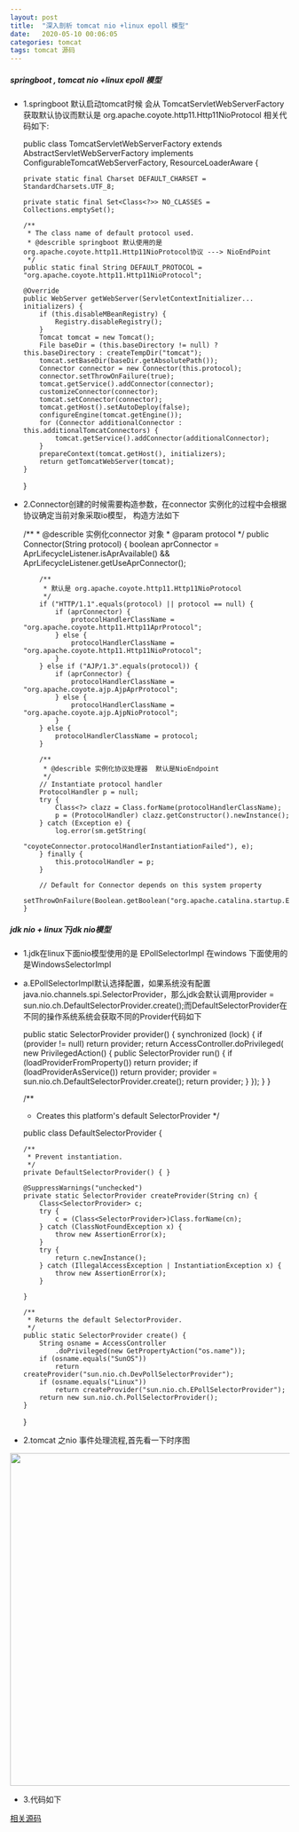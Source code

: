 ```yaml
---
layout: post
title:  "深入剖析 tomcat nio +linux epoll 模型"
date:   2020-05-10 00:06:05
categories: tomcat
tags: tomcat 源码
---
```


##### springboot , tomcat nio +linux epoll 模型
-   1.springboot 默认启动tomcat时候 会从 TomcatServletWebServerFactory 获取默认协议而默认是 org.apache.coyote.http11.Http11NioProtocol
相关代码如下:


	public class TomcatServletWebServerFactory extends AbstractServletWebServerFactory
			implements ConfigurableTomcatWebServerFactory, ResourceLoaderAware {
	
		private static final Charset DEFAULT_CHARSET = StandardCharsets.UTF_8;
	
		private static final Set<Class<?>> NO_CLASSES = Collections.emptySet();
	
		/**
		 * The class name of default protocol used.
		 * @describle springboot 默认使用的是 org.apache.coyote.http11.Http11NioProtocol协议 ---> NioEndPoint
		 */
		public static final String DEFAULT_PROTOCOL = "org.apache.coyote.http11.Http11NioProtocol";
	
		@Override
		public WebServer getWebServer(ServletContextInitializer... initializers) {
			if (this.disableMBeanRegistry) {
				Registry.disableRegistry();
			}
			Tomcat tomcat = new Tomcat();
			File baseDir = (this.baseDirectory != null) ? this.baseDirectory : createTempDir("tomcat");
			tomcat.setBaseDir(baseDir.getAbsolutePath());
			Connector connector = new Connector(this.protocol);
			connector.setThrowOnFailure(true);
			tomcat.getService().addConnector(connector);
			customizeConnector(connector);
			tomcat.setConnector(connector);
			tomcat.getHost().setAutoDeploy(false);
			configureEngine(tomcat.getEngine());
			for (Connector additionalConnector : this.additionalTomcatConnectors) {
				tomcat.getService().addConnector(additionalConnector);
			}
			prepareContext(tomcat.getHost(), initializers);
			return getTomcatWebServer(tomcat);
		}
	}


-   2.Connector创建的时候需要构造参数，在connector 实例化的过程中会根据协议确定当前对象采取io模型， 构造方法如下

	/**
	     * @describle 实例化connector 对象
	     * @param protocol
	     */
	    public Connector(String protocol) {
	        boolean aprConnector = AprLifecycleListener.isAprAvailable() &&
	                AprLifecycleListener.getUseAprConnector();
	
	        /**
	         * 默认是 org.apache.coyote.http11.Http11NioProtocol
	         */
	        if ("HTTP/1.1".equals(protocol) || protocol == null) {
	            if (aprConnector) {
	                protocolHandlerClassName = "org.apache.coyote.http11.Http11AprProtocol";
	            } else {
	                protocolHandlerClassName = "org.apache.coyote.http11.Http11NioProtocol";
	            }
	        } else if ("AJP/1.3".equals(protocol)) {
	            if (aprConnector) {
	                protocolHandlerClassName = "org.apache.coyote.ajp.AjpAprProtocol";
	            } else {
	                protocolHandlerClassName = "org.apache.coyote.ajp.AjpNioProtocol";
	            }
	        } else {
	            protocolHandlerClassName = protocol;
	        }
	
	        /**
	         * @describle 实例化协议处理器  默认是NioEndpoint
	         */
	        // Instantiate protocol handler
	        ProtocolHandler p = null;
	        try {
	            Class<?> clazz = Class.forName(protocolHandlerClassName);
	            p = (ProtocolHandler) clazz.getConstructor().newInstance();
	        } catch (Exception e) {
	            log.error(sm.getString(
	                    "coyoteConnector.protocolHandlerInstantiationFailed"), e);
	        } finally {
	            this.protocolHandler = p;
	        }
	
	        // Default for Connector depends on this system property
	        setThrowOnFailure(Boolean.getBoolean("org.apache.catalina.startup.EXIT_ON_INIT_FAILURE"));
	    }


##### jdk nio + linux下jdk nio模型

-   1.jdk在linux下面nio模型使用的是 EPollSelectorImpl 在windows 下面使用的是WindowsSelectorImpl

-   a.EPollSelectorImpl默认选择配置，如果系统没有配置 java.nio.channels.spi.SelectorProvider，那么jdk会默认调用provider = sun.nio.ch.DefaultSelectorProvider.create();而DefaultSelectorProvider在不同的操作系统系统会获取不同的Provider代码如下

	 public static SelectorProvider provider() {
	        synchronized (lock) {
	            if (provider != null)
	                return provider;
	            return AccessController.doPrivileged(
	                new PrivilegedAction<SelectorProvider>() {
	                    public SelectorProvider run() {
	                            if (loadProviderFromProperty())
	                                return provider;
	                            if (loadProviderAsService())
	                                return provider;
	                            provider = sun.nio.ch.DefaultSelectorProvider.create();
	                            return provider;
	                        }
	                    });
	        }
	    }
	
	
	
	/**
	 * Creates this platform's default SelectorProvider
	 */
	
	public class DefaultSelectorProvider {
	
	    /**
	     * Prevent instantiation.
	     */
	    private DefaultSelectorProvider() { }
	
	    @SuppressWarnings("unchecked")
	    private static SelectorProvider createProvider(String cn) {
	        Class<SelectorProvider> c;
	        try {
	            c = (Class<SelectorProvider>)Class.forName(cn);
	        } catch (ClassNotFoundException x) {
	            throw new AssertionError(x);
	        }
	        try {
	            return c.newInstance();
	        } catch (IllegalAccessException | InstantiationException x) {
	            throw new AssertionError(x);
	        }
	
	    }
	
	    /**
	     * Returns the default SelectorProvider.
	     */
	    public static SelectorProvider create() {
	        String osname = AccessController
	            .doPrivileged(new GetPropertyAction("os.name"));
	        if (osname.equals("SunOS"))
	            return createProvider("sun.nio.ch.DevPollSelectorProvider");
	        if (osname.equals("Linux"))
	            return createProvider("sun.nio.ch.EPollSelectorProvider");
	        return new sun.nio.ch.PollSelectorProvider();
	    }
	
	} 


-   2.tomcat 之nio 事件处理流程,首先看一下时序图

<div align="left">  
	<img src="https://kunge2013.github.io/images/frame/tomcat/tomcatnio 时序图.png" width="600px"/>
</div>


-   3.代码如下









[相关源码](https://github.com/kunge2013/springwebmvc.git)

